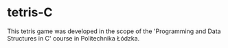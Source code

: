 tetris-C
========

This tetris game was developed in the scope of the 'Programming and Data Structures in C' course in Politechnika Łódzka.
